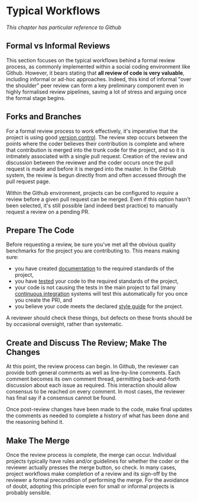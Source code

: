 # Typical Workflows

*This chapter has particular reference to Github*

## Formal vs Informal Reviews

This section focuses on the typical workflows behind a formal review process, as commonly implemented within a social coding environment like Github. However, it bears stating that **all review of code is very valuable**, including informal or ad-hoc approaches. Indeed, this kind of informal "over the shoulder" peer review can form a key preliminary component even in highly formalised review pipelines, saving a lot of stress and arguing once the formal stage begins.

## Forks and Branches

For a formal review process to work effectively, it's imperative that the project is using good [version control](/version_control/version_control). The review step occurs between the points where the coder believes their contribution is complete and where that contribution is merged into the trunk code for the project, and so it is intimately associated with a single pull request. Creation of the review and discussion between the reviewer and the coder occurs once the pull request is made and before it is merged into the master. In the GitHub system, the review is begun directly from and often accessed through the pull request page.

Within the Github environment, projects can be configured to *require* a review before a given pull request can be merged. Even if this option hasn't been selected, it's still possible (and indeed best practice) to manually request a review on a pending PR.

## Prepare The Code

Before requesting a review, be sure you've met all the obvious quality benchmarks for the project you are contributing to. This means making sure:

- you have created [documentation](#Documentation) to the required standards of the project,
- you have [tested](#Improvements_to_testing) your code to the required standards of the project,
- your code is not causing the tests in the main project to fail (many [continuous integration](/continuous_integration/continuous_integration) systems will test this automatically for you once you create the PR), and
- you believe your code meets the declared [style guide](../../code_quality/code_quality#code-style) for the project.

A reviewer should check these things, but defects on these fronts should be by occasional oversight, rather than systematic.

## Create and Discuss The Review; Make The Changes

At this point, the review process can begin. In Github, the reviewer can provide both general comments as well as line-by-line comments.
Each comment becomes its own comment thread, permitting back-and-forth discussion about each issue as required.
This interaction should allow consensus to be reached on every comment.
In most cases, the reviewer has final say if a consensus cannot be found.

Once post-review changes have been made to the code, make final updates the comments as needed to complete a history of what has been done and the reasoning behind it.

## Make The Merge

Once the review process is complete, the merge can occur.
Individual projects typically have rules and/or guidelines for whether the coder or the reviewer actually presses the merge button, so check.
In many cases, project workflows make completion of a review and its sign-off by the reviewer a formal precondition of performing the merge.
For the avoidance of doubt, adopting this principle even for small or informal projects is probably sensible.
